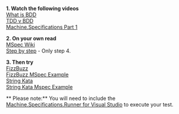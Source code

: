 **1. Watch the following videos**  
[What is BDD](https://www.youtube.com/watch?v=VS6EEUVZGLE&t=116s&index=2&list=PL0X82GOpevvZ4GBTaRH5uka96dGw-iqYu)  
[TDD v BDD](https://www.youtube.com/watch?v=4QFYTQy47yA&t=0s&index=3&list=PL0X82GOpevvZ4GBTaRH5uka96dGw-iqYu)  
[Machine.Specifications Part 1](https://vimeo.com/11642767)  

**2. On your own read**  
[MSpec Wiki](https://github.com/machine/machine.specifications/wiki)  
[Step by step](https://lostechies.com/seanbiefeld/2009/08/26/step-by-step-to-using-machine-specifications-with-resharper) - Only step 4.  

**3. Then try**  
[FizzBuzz](./FizzBuzz.docx)  
[FizzBuzz MSpec Example](https://github.com/AdamKalnas/fizz-buzz)  
[String Kata](./StringCalculator.docx)  
[String Kata Mspec Example](https://github.com/SaberZA/MachineSpecBDD)  

** Please note:** You will need to include the [Machine.Specifications.Runner for Visual Studio](https://www.nuget.org/packages/Machine.Specifications.Runner.VisualStudio/) to execute your test.
